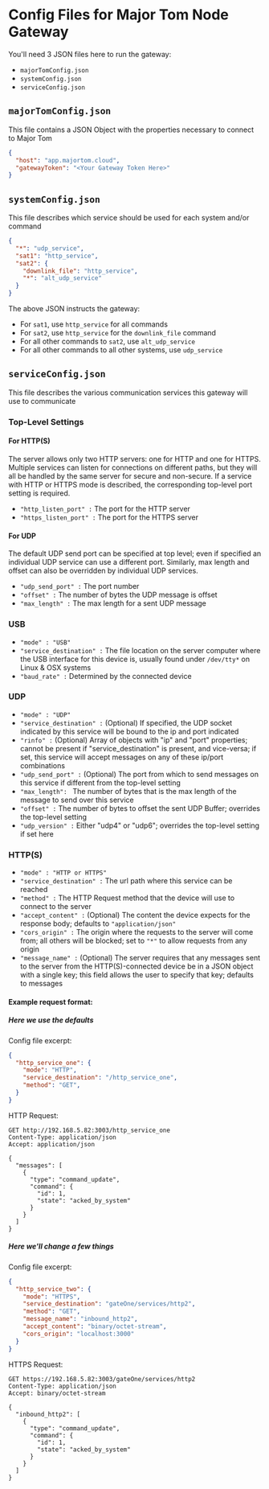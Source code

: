 # Config Files for Major Tom Node Gateway

You'll need 3 JSON files here to run the gateway:
* `majorTomConfig.json`
* `systemConfig.json`
* `serviceConfig.json`

## `majorTomConfig.json`
This file contains a JSON Object with the properties necessary to connect to Major Tom
```json
{
  "host": "app.majortom.cloud",
  "gatewayToken": "<Your Gateway Token Here>"
}
```

## `systemConfig.json`
This file describes which service should be used for each system and/or command
```json
{
  "*": "udp_service",
  "sat1": "http_service",
  "sat2": {
    "downlink_file": "http_service",
    "*": "alt_udp_service"
  }
}
```
The above JSON instructs the gateway:
* For `sat1`, use `http_service` for all commands
* For `sat2`, use `http_service` for the `downlink_file` command
* For all other commands to `sat2`, use `alt_udp_service`
* For all other commands to all other systems, use `udp_service`

## `serviceConfig.json`
This file describes the various communication services this gateway will use to communicate
### Top-Level Settings
#### For HTTP(S)
The server allows only two HTTP servers: one for HTTP and one for HTTPS. Multiple services can listen for connections on different paths, but they will all be handled by the same server for secure and non-secure. If a service with HTTP or HTTPS mode is described, the corresponding top-level port setting is required.
* `"http_listen_port" :` The port for the HTTP server
* `"https_listen_port" :` The port for the HTTPS server

#### For UDP
The default UDP send port can be specified at top level; even if specified an individual UDP service can use a different port. Similarly, max length and offset can also be overridden by individual UDP services.
* `"udp_send_port" :` The port number
* `"offset" :` The number of bytes the UDP message is offset
* `"max_length" :` The max length for a sent UDP message

### USB

* `"mode" : "USB"`
* `"service_destination" :` The file location on the server computer where the USB interface for this device is, usually found under `/dev/tty*` on Linux & OSX systems
* `"baud_rate" :` Determined by the connected device

### UDP
* `"mode" : "UDP"`
* `"service_destination" :`  (Optional) If specified, the UDP socket indicated by this service will be bound to the ip and port indicated
* `"rinfo" :` (Optional) Array of objects with "ip" and "port" properties; cannot be present if "service_destination" is present, and vice-versa; if set, this service will accept messages on any of these ip/port combinations
* `"udp_send_port" :` (Optional) The port from which to send messages on this service if different from the top-level setting
* `"max_length": ` The number of bytes that is the max length of the message to send over this service
* `"offset" :` The number of bytes to offset the sent UDP Buffer; overrides the top-level setting
* `"udp_version" :` Either "udp4" or "udp6"; overrides the top-level setting if set here


### HTTP(S)
* `"mode" : "HTTP or HTTPS"`
* `"service_destination" :` The url path where this service can be reached
* `"method" :` The HTTP Request method that the device will use to connect to the server
* `"accept_content" :` (Optional) The content the device expects for the response body; defaults to `"application/json"`
* `"cors_origin" :` The origin where the requests to the server will come from; all others will be blocked; set to `"*"` to allow requests from any origin
* `"message_name" :` (Optional) The server requires that any messages sent to the server from the HTTP(S)-connected device be in a JSON object with a single key; this field allows the user to specify that key; defaults to messages

#### Example request format:

##### Here we use the defaults
Config file excerpt:
```json
{
  "http_service_one": {
    "mode": "HTTP",
    "service_destination": "/http_service_one",
    "method": "GET",
  }
}
```
HTTP Request:
```
GET http://192.168.5.82:3003/http_service_one
Content-Type: application/json
Accept: application/json

{
  "messages": [
    {
      "type": "command_update",
      "command": {
        "id": 1,
        "state": "acked_by_system"
      }
    }
  ]
}
```
##### Here we'll change a few things
Config file excerpt:
```json
{
  "http_service_two": {
    "mode": "HTTPS",
    "service_destination": "gateOne/services/http2",
    "method": "GET",
    "message_name": "inbound_http2",
    "accept_content": "binary/octet-stream",
    "cors_origin": "localhost:3000"
  }
}
```
HTTPS Request:
```
GET https://192.168.5.82:3003/gateOne/services/http2
Content-Type: application/json
Accept: binary/octet-stream

{
  "inbound_http2": [
    {
      "type": "command_update",
      "command": {
        "id": 1,
        "state": "acked_by_system"
      }
    }
  ]
}
```